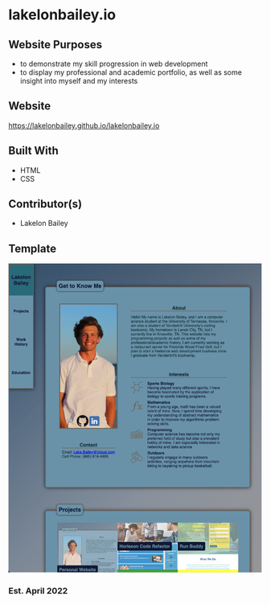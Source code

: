 # lakelonbailey.io

## Website Purposes
* to demonstrate my skill progression in web development
* to display my professional and academic portfolio, as well as some insight into myself and my interests

## Website
https://lakelonbailey.github.io/lakelonbailey.io

## Built With 
* HTML
* CSS

## Contributor(s) 
* Lakelon Bailey

## Template
![image](./assets/images/mainproject.png)

### Est. April 2022
